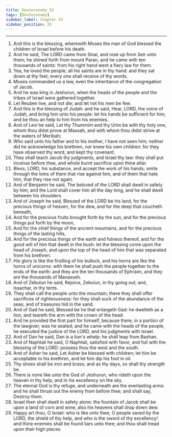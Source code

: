 ```yaml
---
title: Deuteronomy 33
tags: [Deuteronomy]
sidebar_label: Chapter 33
sidebar_position: 33
---
```


---
1. And this is the blessing, wherewith Moses the man of God blessed the children of Israel before his death.
2. And he said, The LORD came from Sinai, and rose up from Seir unto them; he shined forth from mount Paran, and he came with ten thousands of saints: from his right hand went a fiery law for them.
3. Yea, he loved the people; all his saints are in thy hand: and they sat down at thy feet; every one shall receive of thy words.
4. Moses commanded us a law, even the inheritance of the congregation of Jacob.
5. And he was king in Jeshurun, when the heads of the people and the tribes of Israel were gathered together.
6. Let Reuben live, and not die; and let not his men be few.
7. And this is the blessing of Judah: and he said, Hear, LORD, the voice of Judah, and bring him unto his people: let his hands be sufficient for him; and be thou an help to him from his enemies.
8. And of Levi he said, Let thy Thummim and thy Urim be with thy holy one, whom thou didst prove at Massah, and with whom thou didst strive at the waters of Meribah;
9. Who said unto his father and to his mother, I have not seen him; neither did he acknowledge his brethren, nor knew his own children: for they have observed thy word, and kept thy covenant.
10. They shall teach Jacob thy judgments, and Israel thy law: they shall put incense before thee, and whole burnt sacrifice upon thine altar.
11. Bless, LORD, his substance, and accept the work of his hands; smite through the loins of them that rise against him, and of them that hate him, that they rise not again.
12. And of Benjamin he said, The beloved of the LORD shall dwell in safety by him; and the Lord shall cover him all the day long, and he shall dwell between his shoulders.
13. And of Joseph he said, Blessed of the LORD be his land, for the precious things of heaven, for the dew, and for the deep that coucheth beneath,
14. And for the precious fruits brought forth by the sun, and for the precious things put forth by the moon,
15. And for the chief things of the ancient mountains, and for the precious things of the lasting hills,
16. And for the precious things of the earth and fulness thereof, and for the good will of him that dwelt in the bush: let the blessing come upon the head of Joseph, and upon the top of the head of him that was separated from his brethren.
17. His glory is like the firstling of his bullock, and his horns are like the horns of unicorns: with them he shall push the people together to the ends of the earth: and they are the ten thousands of Ephraim, and they are the thousands of Manasseh.
18. And of Zebulun he said, Rejoice, Zebulun, in thy going out; and, Issachar, in thy tents.
19. They shall call the people unto the mountain; there they shall offer sacrifices of righteousness: for they shall suck of the abundance of the seas, and of treasures hid in the sand.
20. And of Gad he said, Blessed be he that enlargeth Gad: he dwelleth as a lion, and teareth the arm with the crown of the head.
21. And he provided the first part for himself, because there, in a portion of the lawgiver, was he seated; and he came with the heads of the people, he executed the justice of the LORD, and his judgments with Israel.
22. And of Dan he said, Dan is a lion's whelp: he shall leap from Bashan.
23. And of Naphtali he said, O Naphtali, satisfied with favor, and full with the blessing of the LORD: possess thou the west and the south.
24. And of Asher he said, Let Asher be blessed with children; let him be acceptable to his brethren, and let him dip his foot in oil.
25. Thy shoes shall be iron and brass; and as thy days, so shall thy strength be.
26. There is none like unto the God of Jeshurun, who rideth upon the heaven in thy help, and in his excellency on the sky.
27. The eternal God is thy refuge, and underneath are the everlasting arms: and he shall thrust out the enemy from before thee; and shall say, Destroy them.
28. Israel then shall dwell in safety alone: the fountain of Jacob shall be upon a land of corn and wine; also his heavens shall drop down dew.
29. Happy art thou, O Israel: who is like unto thee, O people saved by the LORD, the shield of thy help, and who is the sword of thy excellency! and thine enemies shall be found liars unto thee; and thou shalt tread upon their high places.